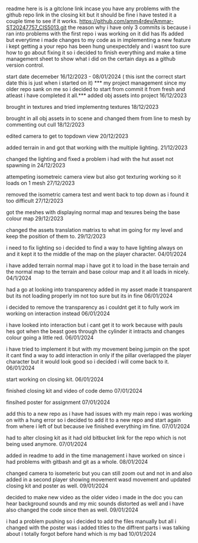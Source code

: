 readme 
here is is a gitclone link incase you have any problems with the github repo link in the closing kit but it should be fine i have tested it a couple time to see if it works.
https://github.com/amm4rdev/Ammar-ST20247757_CIS5013.git 
the reason why i have only 3 commits is because i ran into problems with the first repo i was working on it did has lfs added but everytime i made changes to my code as in implementing a new feature i kept getting a your repo has been hung unexpectdely and i wasnt too sure how to go about fixing it so i decided to finish everything and make a time management sheet to show what i did on the certain days as 
a github version control.



start date decemeber 16/12/2023 - 08/01/2024 ( this isnt the correct start date this is just when i started on it)
*** my project management since my older repo sank on me so i decided to start from commit it from fresh and atleast i have completed it all.***
added obj assets into project 16/12/2023

brought in textures and tried implementng textures 18/12/2023

brought in all obj assets in to scene and changed them from line to mesh by commenting out cull 18/12/2023

edited camera to get to topdown view 20/12/2023

added terrain in and got that working with the multiple lighting. 21/12/2023

changed the lighting and fixed a problem i had with the hut asset not spawning in 24/12/2023

attempeting isometreic camera view but also got texturing working so it loads on 1 mesh 27/12/2023

removed the isometric camera test and went back to top down as i found it too difficult 27/12/2023

got the meshes with displaying normal map and texures being the base colour map 29/12/2023

changed the assets translation matrixs to what im going for my level and keep the position of them to. 29/12/2023

i need to fix lighting so i decided to find a way to have lighting always on and it kept it to the middle of the map on the player character. 04/01/2024

 i have added terrain normal map i have got it to load in the base terrain and the normal map to the terrain and base colour map and it all loads in nicely. 04/1/2024
 
had a go at looking into transparency added in my asset made it transparent but its not loading properly im not too sure but its in fine 06/01/2024

i decided to remove the transparency as i couldnt get it to fully work im working on interaction instead 06/01/2024

i have looked into interaction but i cant get it to work because with pauls hes got when the beast goes through the cylinder it intracts and changes colour going a little red. 06/01/2024

i have tried to implement it but with my movement being jumpin on the spot it cant find a way to add interaction in only if the pillar overlapped the player character but it would look good so i decided i will come back to it. 06/01/2024

start working on closing kit. 06/01/2024

finished closing kit and video of code demo 07/01/2024

finsihed poster for assignment 07/01/2024

add this to a new repo as i have had issues with my main repo i was working on with a hung error so i decided to add it to a new repo and start again from where i left of but because ive finished everything im fine. 07/01/2024

had to alter closing kit as it had old bitbucket link for the repo which is not being used anymore. 07/01/2024

added in readme to add in the time management i have worked on since i had problems with gitbash and git as a whole. 08/01/2024

changed camera to isometeric but you can still zoom out and not in and also added in a second player showing movement wasd movement and updated closing kit and poster as well. 09/01/2024

decided to make new video as the older video i made in the doc you can hear background sounds and my mic sounds distorted as well and i have also changed the code since then as well. 09/01/2024

i had a problem pushing so i decided to add the files manually but all i changed with the poster was i added titles to the diffrent parts i was talking about i totally forgot before hand which is my bad 10/01/2024



